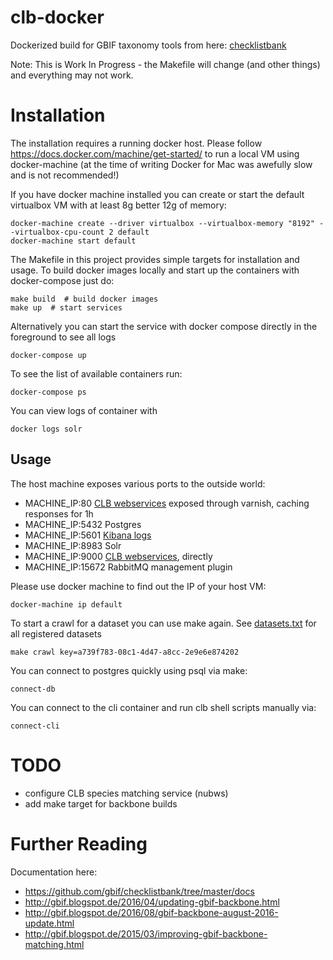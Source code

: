 # clb-docker
Dockerized build for GBIF taxonomy tools from here: [checklistbank](https://github.com/gbif/checklistbank)

Note: This is Work In Progress - the Makefile will change (and other things) and everything may not work.

# Installation
The installation requires a running docker host. 
Please follow https://docs.docker.com/machine/get-started/ to run a local VM using docker-machine (at the time of writing Docker for Mac was awefully slow and is not recommended!)

If you have docker machine installed you can create or start the default virtualbox VM with at least 8g better 12g of memory:

	docker-machine create --driver virtualbox --virtualbox-memory "8192" --virtualbox-cpu-count 2 default
	docker-machine start default

The Makefile in this project provides simple targets for installation and usage.
To build docker images locally and start up the containers with docker-compose just do:

	make build  # build docker images
	make up  # start services

Alternatively you can start the service with docker compose directly in the foreground to see all logs

	docker-compose up

To see the list of available containers run:

	docker-compose ps

You can view logs of container with

	docker logs solr


## Usage
The host machine exposes various ports to the outside world:

 - MACHINE_IP:80 [CLB webservices](http://www.gbif.org/developer/species) exposed through varnish, caching responses for 1h
 - MACHINE_IP:5432 Postgres
 - MACHINE_IP:5601 [Kibana logs](http://elk-docker.readthedocs.io/)
 - MACHINE_IP:8983 Solr
 - MACHINE_IP:9000 [CLB webservices](http://www.gbif.org/developer/species), directly
 - MACHINE_IP:15672 RabbitMQ management plugin

Please use docker machine to find out the IP of your host VM:

	docker-machine ip default

To start a crawl for a dataset you can use make again. See [datasets.txt](cli/datasets.txt) for all registered datasets

	make crawl key=a739f783-08c1-4d47-a8cc-2e9e6e874202

You can connect to postgres quickly using psql via make:

	connect-db

You can connect to the cli container and run clb shell scripts manually via:

	connect-cli



# TODO

 - configure CLB species matching service (nubws)
 - add make target for backbone builds


# Further Reading

Documentation here:

- https://github.com/gbif/checklistbank/tree/master/docs
- http://gbif.blogspot.de/2016/04/updating-gbif-backbone.html
- http://gbif.blogspot.de/2016/08/gbif-backbone-august-2016-update.html
- http://gbif.blogspot.de/2015/03/improving-gbif-backbone-matching.html
